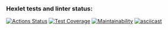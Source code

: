 ### Hexlet tests and linter status:
[![Actions Status](https://github.com/pobedinskiy/fullstack-javascript-project-46/workflows/hexlet-check/badge.svg)](https://github.com/pobedinskiy/fullstack-javascript-project-46/actions)
[![Test Coverage](https://api.codeclimate.com/v1/badges/b91718d58f2fe8aa4bc3/test_coverage)](https://codeclimate.com/github/pobedinskiy/fullstack-javascript-project-46/test_coverage)
[![Maintainability](https://api.codeclimate.com/v1/badges/b91718d58f2fe8aa4bc3/maintainability)](https://codeclimate.com/github/pobedinskiy/fullstack-javascript-project-46/maintainability)
[![asciicast](https://asciinema.org/a/TAR4E4S1MEpO2YoJhkQgrwTfS.svg)](https://asciinema.org/a/TAR4E4S1MEpO2YoJhkQgrwTfS)
